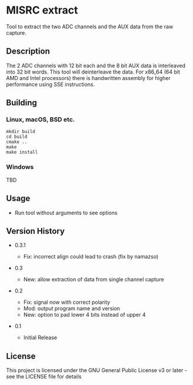# MISRC extract

Tool to extract the two ADC channels and the AUX data from the raw capture.

## Description

The 2 ADC channels with 12 bit each and the 8 bit AUX data is interleaved into 32 bit words.
This tool will deinterleave the data. For x86_64 (64 bit AMD and Intel processors)
there is handwritten assembly for higher performance using SSE instructions.

## Building

### Linux, macOS, BSD etc.

```
mkdir build
cd build
cmake ..
make
make install
```

### Windows

TBD

## Usage

* Run tool without arguments to see options

## Version History

* 0.3.1
    * Fix: incorrect align could lead to crash (fix by namazso)

* 0.3
    * New: allow extraction of data from single channel capture

* 0.2
    * Fix: signal now with correct polarity
    * Mod: output program name and version
    * New: option to pad lower 4 bits instead of upper 4

* 0.1
    * Initial Release

## License

This project is licensed under the GNU General Public License v3 or later - see the LICENSE file for details
